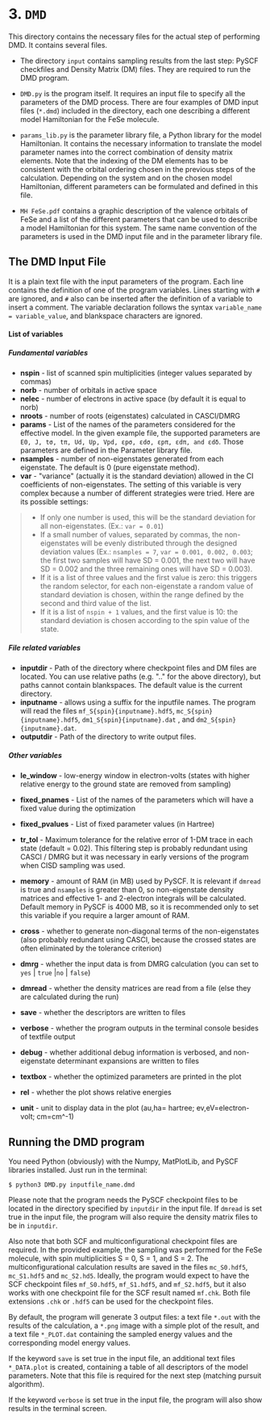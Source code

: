 # 3. `DMD`

This directory contains the necessary files for the actual step of performing DMD. It contains several files.

- The directory `input` contains sampling results from the last step: PySCF checkfiles and Density Matrix (DM) files. They are required to run the DMD program.

- `DMD.py` is the program itself. It requires an input file to specify all the parameters of the DMD process. There are four examples of DMD input files (`*.dmd`) included in the directory, each one describing a different model Hamiltonian for the FeSe molecule.

- `params_lib.py` is the parameter library file, a Python library for the model Hamiltonian. It contains the necessary information to translate the model parameter names into the correct combination of density matrix elements. Note that the indexing of the DM elements has to be consistent with the orbital ordering chosen in the previous steps of the calculation. Depending on the system and on the chosen model Hamiltonian, different parameters can be formulated and defined in this file.

- `MH FeSe.pdf` contains a graphic description of the valence orbitals of FeSe and a list of the different parameters that can be used to describe a model Hamiltonian for this system. The same name convention of the parameters is used in the DMD input file and in the parameter library file.  

## The DMD Input File

It is a plain text file with the input parameters of the program. Each line contains the definition of one of the program variables. Lines starting with `#` are ignored, and `#`  also can be inserted after the definition of a variable to insert a comment. The variable declaration follows the syntax `variable_name = variable_value`, and blankspace characters are ignored.

#### List of variables

##### Fundamental variables

- **nspin** - list of scanned spin multiplicities (integer values separated by commas)
- **norb**    - number of orbitals in active space
- **nelec**   - number of electrons in active space (by default it is equal to norb)
- **nroots**  - number of roots (eigenstates) calculated in CASCI/DMRG
- **params**  - List of the names of the parameters considered for the effective model. In the given example file, the supported parameters are `E0, J, tσ, tπ, Ud, Up, Vpd, εpσ, εdσ, εpπ, εdπ, and εdδ`. Those parameters are defined in the Parameter library file.
- **nsamples** - number of non-eigenstates generated from each eigenstate. The default is 0 (pure eigenstate method). 
- **var**      - "variance" (actually it is the standard deviation) allowed in the CI coefficients of non-eigenstates. The setting of this variable is very complex because a number of different strategies were tried. Here are its possible settings:

> * If only one number is used, this will be the standard deviation for all non-eigenstates. (Ex.: `var = 0.01`)
> * If a small number of values, separated by commas, the non-eigenstates will be evenly distributed through the designed deviation values (Ex.: `nsamples = 7`, `var = 0.001, 0.002, 0.003`; the first two samples will have SD = 0.001, the next two will have SD = 0.002 and the three remaining ones will have SD = 0.003).
> * If it is a list of three values and the first value is zero: this triggers the random selector, for each non-eigenstate a random value of standard deviation is chosen, within the range defined by the second and third value of the list.
> * If it is a list of `nspin + 1` values, and the first value is 10: the standard deviation is chosen according to the spin value of the state.

##### File related variables

- **inputdir**  - Path of the directory where checkpoint files and DM files are located. You can use relative paths (e.g. ".." for the above directory), but paths cannot contain blankspaces. The default value is the current directory.
- **inputname** - allows using a suffix for the inputfile names. The program will read the files `mf_S{spin}{inputname}.hdf5`, `mc_S{spin}{inputname}.hdf5`, `dm1_S{spin}{inputname}.dat` , and `dm2_S{spin}{inputname}.dat`.
- **outputdir** - Path of the directory to write output files.

##### Other variables

- **le_window**     - low-energy window in electron-volts (states with higher relative energy to the ground state are removed from sampling)
- **fixed_pnames**  - List of the names of the parameters which will have a fixed value during the optimization
- **fixed_pvalues** - List of fixed parameter values (in Hartree)
- **tr_tol**        - Maximum tolerance for the relative error of 1-DM trace in each state (default = 0.02). This filtering step is probably redundant using CASCI / DMRG but it was necessary in early versions of the program when CISD sampling was used.
- **memory**  - amount of RAM (in MB) used by PySCF. It is relevant if `dmread` is true and `nsamples` is greater than 0, so non-eigenstate density matrices and effective 1- and 2-electron integrals will be calculated. Default memory in PySCF is 4000 MB, so it is recommended only to set this variable if you require a larger amount of RAM.
- **cross**         - whether to generate non-diagonal terms of the non-eigenstates (also probably redundant using CASCI, because the crossed states are often eliminated by the tolerance criterion)

- **dmrg**    - whether the input data is from DMRG calculation (you can set to `yes` | `true` |`no` | `false`)
- **dmread**  - whether the density matrices are read from a file (else they are calculated during the run) 
- **save**    - whether the descriptors are written to files
- **verbose** - whether the program outputs in the terminal console besides of textfile output
- **debug**   - whether additional debug information is verbosed, and non-eigenstate determinant expansions are written to files
- **textbox** - whether the optimized parameters are printed in the plot
- **rel**     - whether the plot shows relative energies
- **unit**    - unit to display data in the plot (au,ha= hartree; ev,eV=electron-volt; cm=cm^-1)

## Running the DMD program

You need Python (obviously) with the Numpy, MatPlotLib, and PySCF libraries installed. Just run in the terminal:

```$ python3 DMD.py inputfile_name.dmd```

Please note that the program needs the PySCF checkpoint files to be located in the directory specified by `inputdir` in the input file. If `dmread` is set true in the input file, the program will also require the density matrix files to be in `inputdir`.

Also note that both SCF and multiconfigurational checkpoint files are required. In the provided example, the sampling was performed for the FeSe molecule, with spin multiplicities S = 0, S = 1, and S = 2. The multiconfigurational calculation results are saved in the files `mc_S0.hdf5`, `mc_S1.hdf5` and `mc_S2.hd5`. Ideally, the program would expect to have the SCF checkpoint files `mf_S0.hdf5`, `mf_S1.hdf5`, and `mf_S2.hdf5`, but it also works with one checkpoint file for the SCF result named `mf.chk`. Both file extensions `.chk` or `.hdf5` can be used for the checkpoint files.

By default, the program will generate 3 output files: a text file `*.out` with the results of the calculation, a `*.png` image with a simple plot of the result, and a text file `*_PLOT.dat` containing the sampled energy values and the corresponding model energy values.   

If the keyword `save` is set true in the input file, an additional text files `*_DATA.plot` is created, containing a table of all descriptors of the model parameters. Note that this file is required for the next step (matching pursuit algorithm).

If the keyword `verbose` is set true in the input file, the program will also show results in the terminal screen.

